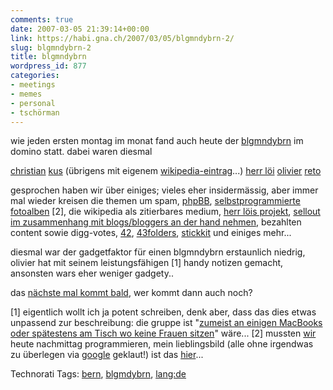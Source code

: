 ```yaml
---
comments: true
date: 2007-03-05 21:39:14+00:00
link: https://habi.gna.ch/2007/03/05/blgmndybrn-2/
slug: blgmndybrn-2
title: blgmndybrn
wordpress_id: 877
categories:
- meetings
- memes
- personal
- tschörman
---
```


wie jeden ersten montag im monat fand auch heute der [blgmndybrn](https://leumund.ch/v3/comments/blgmndybrn-heute-abend/) im domino statt.
dabei waren diesmal

[christian](https://hymnos.existenz.ch/)
[kus](http://starfrosch.ch/) (übrigens mit eigenem [wikipedia-eintrag](https://de.wikipedia.org/wiki/Starfrosch)...)
[herr löi](https://leumund.ch/)
[olivier](http://olivier.oswald.name/)
[reto](http://hugi.to/blog/)

gesprochen haben wir über einiges; vieles eher insidermässig, aber immer mal wieder kreisen die themen um spam, [phpBB](https://de.wikipedia.org/wiki/PhpBB), [selbstprogrammierte fotoalben](http://n.ethz.ch/student/hadavid/album/) [2], die wikipedia als zitierbares medium, [herr löis projekt](https://leumund.ch/v3/comments/feedframe-protoa-by-der-leumundch/), [sellout im zusammenhang mit blogs/bloggers an der hand nehmen](https://pieceoplastic.com/index.php/2818/blogcampswitzerland-ein-wolf-im-schafspelz/), bezahlten content sowie digg-votes, [42](http://www.google.ch/search?hl=de&sa=X&oi=spell&resnum=0&ct=result&cd=1&q=the+answer+to+life,+the+universe+and+everything&spell=1), [43folders](http://www.43folders.com/), [stickkit](http://stikkit.com/) und einiges mehr...

diesmal war der gadgetfaktor für einen blgmndybrn erstaunlich niedrig, olivier hat mit seinem leistungsfähigen [1] handy notizen gemacht, ansonsten wars eher weniger gadgety..

das [nächste mal kommt bald](http://upcoming.org/event/145464/), wer kommt dann auch noch?

[1] eigentlich wollt ich ja potent schreiben, denk aber, dass das dies etwas unpassend zur beschreibung: die gruppe ist "[zumeist an einigen MacBooks oder spätestens am Tisch wo keine Frauen sitzen](https://leumund.ch/v3/comments/blgmndybrn-heute-abend/)" wäre...
[2] mussten [wir](http://n.ethz.ch/student/hadavid/) heute nachmittag programmieren, mein lieblingsbild (alle ohne irgendwas zu überlegen via [google](http://images.google.com/images?q=herbst&ie=UTF-8&oe=UTF-8) geklaut!) ist das [hier](http://n.ethz.ch/student/hadavid/album/index.php?album=herbst&biud=Rezeption.jpg)...



Technorati Tags: [bern](http://www.technorati.com/tag/bern), [blgmdybrn](http://www.technorati.com/tag/blgmdybrn), [lang:de](http://www.technorati.com/tag/lang:de)

